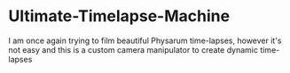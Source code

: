 # Ultimate-Timelapse-Machine
I am once again trying to film beautiful Physarum time-lapses, however it's not easy and this is a custom camera manipulator to create dynamic time-lapses
